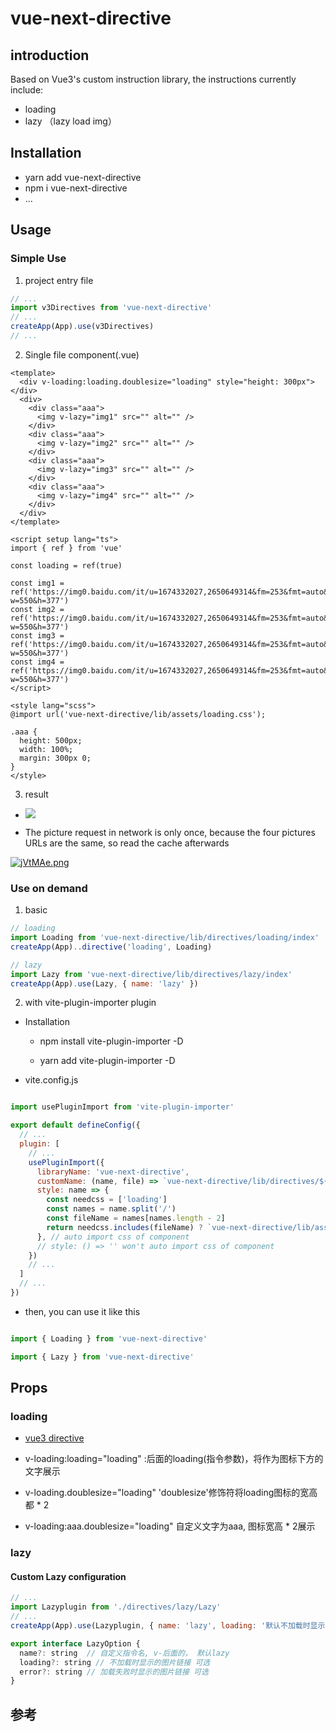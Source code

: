 # vue-next-directive

## introduction

Based on Vue3's custom instruction library, the instructions currently include:

- loading
- lazy （lazy load img）

## Installation

- yarn add vue-next-directive
- npm i vue-next-directive
- ...

## Usage

### Simple Use

1. project entry file

```js
// ...
import v3Directives from 'vue-next-directive'
// ...
createApp(App).use(v3Directives)
// ...
```
2. Single file component(.vue)

```vue
<template>
  <div v-loading:loading.doublesize="loading" style="height: 300px"></div>
  <div>
    <div class="aaa">
      <img v-lazy="img1" src="" alt="" />
    </div>
    <div class="aaa">
      <img v-lazy="img2" src="" alt="" />
    </div>
    <div class="aaa">
      <img v-lazy="img3" src="" alt="" />
    </div>
    <div class="aaa">
      <img v-lazy="img4" src="" alt="" />
    </div>
  </div>
</template>

<script setup lang="ts">
import { ref } from 'vue'

const loading = ref(true)

const img1 = ref('https://img0.baidu.com/it/u=1674332027,2650649314&fm=253&fmt=auto&app=138&f=JPEG?w=550&h=377')
const img2 = ref('https://img0.baidu.com/it/u=1674332027,2650649314&fm=253&fmt=auto&app=138&f=JPEG?w=550&h=377')
const img3 = ref('https://img0.baidu.com/it/u=1674332027,2650649314&fm=253&fmt=auto&app=138&f=JPEG?w=550&h=377')
const img4 = ref('https://img0.baidu.com/it/u=1674332027,2650649314&fm=253&fmt=auto&app=138&f=JPEG?w=550&h=377')
</script>

<style lang="scss">
@import url('vue-next-directive/lib/assets/loading.css');

.aaa {
  height: 500px;
  width: 100%;
  margin: 300px 0;
}
</style>

```
3. result

- ![](https://s3.bmp.ovh/imgs/2022/06/27/9c0c41c7833b1972.gif)

- The picture request in network is only once, because the four pictures URLs are the same, so read the cache afterwards

[![jVtMAe.png](https://s1.ax1x.com/2022/06/27/jVtMAe.png)](https://imgtu.com/i/jVtMAe)

### Use on demand

1. basic
```js
// loading
import Loading from 'vue-next-directive/lib/directives/loading/index'
createApp(App)..directive('loading', Loading)

// lazy
import Lazy from 'vue-next-directive/lib/directives/lazy/index'
createApp(App).use(Lazy, { name: 'lazy' })

```

2. with vite-plugin-importer plugin

- Installation

  - npm install vite-plugin-importer -D

  - yarn add vite-plugin-importer -D

- vite.config.js

```js

import usePluginImport from 'vite-plugin-importer'

export default defineConfig({
  // ...
  plugin: [
    // ...
    usePluginImport({
      libraryName: 'vue-next-directive',
      customName: (name, file) => `vue-next-directive/lib/directives/${name.toLowerCase()}/index`,
      style: name => {
        const needcss = ['loading']
        const names = name.split('/')
        const fileName = names[names.length - 2]
        return needcss.includes(fileName) ? `vue-next-directive/lib/assets/${fileName}.css` : ''
      }, // auto import css of component
      // style: () => '' won't auto import css of component
    })
    // ...
  ]
  // ...
})

```

- then, you can use it like this

```js

import { Loading } from 'vue-next-directive'

import { Lazy } from 'vue-next-directive'

```




## Props

### loading

- [vue3 directive](https://staging-cn.vuejs.org/guide/reusability/custom-directives.html)

- v-loading:loading="loading" :后面的loading(指令参数)，将作为图标下方的文字展示

- v-loading.doublesize="loading" 'doublesize'修饰符将loading图标的宽高都 * 2

- v-loading:aaa.doublesize="loading" 自定义文字为aaa, 图标宽高 * 2展示

### lazy

#### Custom Lazy configuration

```js
// ...
import Lazyplugin from './directives/lazy/Lazy'
// ...
createApp(App).use(Lazyplugin, { name: 'lazy', loading: '默认不加载时显示的图片链接', error: '加载失败时显示的图片链接' })

```

```js
export interface LazyOption {
  name?: string  // 自定义指令名, v-后面的， 默认lazy
  loading?: string // 不加载时显示的图片链接 可选
  error?: string // 加载失败时显示的图片链接 可选
}

```

## 参考
